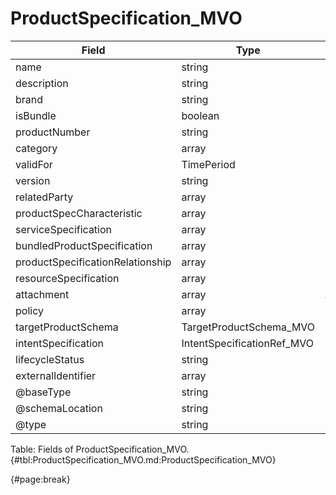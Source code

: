 <!--
    ATTENTION: This file was generated via gradle!
               Do NOT manually edit this file! Any such changes will be overwritten!
-->

# ProductSpecification_MVO

| Field | Type | Format | Required |
| ------- | ------- | ------- | --- |
| name | string | N/A | No |
| description | string | N/A | No |
| brand | string | N/A | No |
| isBundle | boolean | N/A | No |
| productNumber | string | N/A | No |
| category | array | CategoryRef_MVO | No |
| validFor | TimePeriod | N/A | No |
| version | string | N/A | No |
| relatedParty | array | RelatedPartyRefOrPartyRoleRef_MVO | No |
| productSpecCharacteristic | array | CharacteristicSpecification_MVO | No |
| serviceSpecification | array | ServiceSpecificationRef_MVO | No |
| bundledProductSpecification | array | BundledProductSpecification_MVO | No |
| productSpecificationRelationship | array | ProductSpecificationRelationship_MVO | No |
| resourceSpecification | array | ResourceSpecificationRef_MVO | No |
| attachment | array | AttachmentOrDocumentRef | No |
| policy | array | PolicyRef_MVO | No |
| targetProductSchema | TargetProductSchema_MVO | N/A | No |
| intentSpecification | IntentSpecificationRef_MVO | N/A | No |
| lifecycleStatus | string | N/A | No |
| externalIdentifier | array | ExternalIdentifier_MVO | No |
| @baseType | string | N/A | No |
| @schemaLocation | string | N/A | No |
| @type | string | "ProductSpecification" | Yes |

Table: Fields of ProductSpecification_MVO. {#tbl:ProductSpecification_MVO.md:ProductSpecification_MVO}

{#page:break}
